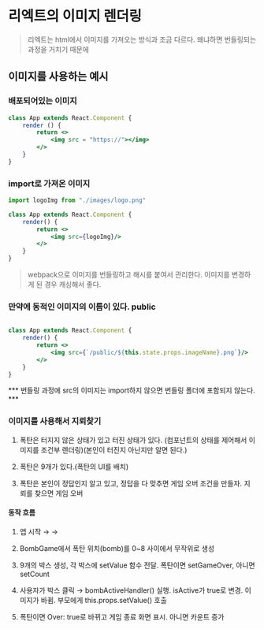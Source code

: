 # 리엑트의 이미지 렌더링 
> 리엑트는 html에서 이미지를 가져오는 방식과 조금 다르다. 왜냐하면 번들링되는 과정을 거치기 때문에 

## 이미지를 사용하는 예시

### 배포되어있는 이미지
```jsx
class App extends React.Component {
    render () {
        return <>
            <img src = "https://"></img>
        </>
    }
}
```
### import로 가져온 이미지

```jsx
import logoImg from "./images/logo.png"

class App extends React.Component {
    render() {
        return <>
            <img src={logoImg}/>
        </>
    }
}
```
> webpack으로 이미지를 번들링하고 해시를 붙여서 관리한다. 이미지를 변경하게 된 경우 캐싱해서 좋다.

### 만약에 동적인 이미지의 이름이 있다. public
```jsx

class App extends React.Component {
    render() {
        return <>
            <img src={`/public/${this.state.props.imageName}.png`}/>
        </>
    }
}
```
*** 번들링 과정에 src의 이미지는 import하지 않으면 번들링 폴더에 포함되지 않는다. ***

### 이미지를 사용해서 지뢰찾기
1. 폭탄은 터지지 않은 상태가 있고 터진 상태가 있다. (컴포넌트의 상태를 제어해서 이미지를 조건부 렌더링)(본인이 터진지 아닌지만 알면 된다.)

2. 폭탄은 9개가 있다.(폭탄의 UI를 배치)

3. 폭탄은 본인이 정답인지 알고 있고, 정답을 다 맞추면 게임 오버 조건을 만들자. 지뢰를 찾으면 게임 오버

#### 동작 흐름
1. 앱 시작 → <App /> → <BombGame />

2. BombGame에서 폭탄 위치(bomb)를 0~8 사이에서 무작위로 생성

3. 9개의 <Bomb /> 박스 생성, 각 박스에 setValue 함수 전달. 폭탄이면 setGameOver, 아니면 setCount

4. 사용자가 박스 클릭 → bombActiveHandler() 실행. isActive가 true로 변경. 이미지가 바뀜. 부모에게 this.props.setValue() 호출

5. 폭탄이면 Over: true로 바뀌고 게임 종료 화면 표시. 아니면 카운트 증가